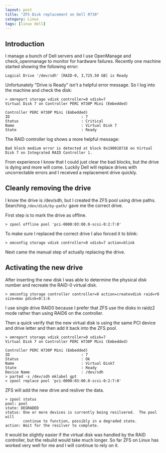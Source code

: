 ```yaml
---
layout: post
title: "ZFS Disk replacement on Dell R730"
category: Linux
tags: [linux dell]
---
```


## Introduction

I manage a bunch of Dell servers and I use OpenManage and
check_openmanage to monitor for hardware failures. Recently one
machine started showing the following error:

    Logical Drive '/dev/sdh' [RAID-0, 3,725.50 GB] is Ready

Unfortunately "Drive is Ready" isn't a helpful error message. So I log
into the machine and check the disk:

    > omreport storage vdisk controller=0 vdisk=7
    Virtual Disk 7 on Controller PERC H730P Mini (Embedded)

    Controller PERC H730P Mini (Embedded)
    ID                                : 7
    Status                            : Critical
    Name                              : Virtual Disk 7
    State                             : Ready

The RAID controller log shows a more helpful message:

    Bad block medium error is detected at block 0x190018718 on Virtual Disk 7 on Integrated RAID Controller 1.

From experience I know that I could just clear the bad blocks, but the
drive is dying and more will come. Luckily Dell will replace drives
with uncorrectable errors and I received a replacement drive quickly.

## Cleanly removing the drive

I know the drive is /dev/sdh, but I created the ZFS pool using drive
paths. Searching `/dev/disk/by-path/` gave me the correct drive.

First step is to mark the drive as offline.

    > zpool offline pool 'pci-0000:03:00.0-scsi-0:2:7:0'

To make sure I replaced the correct drive I also forced it to blink:

    > omconfig storage vdisk controller=0 vdisk=7 action=blink

Next came the manual step of actually replacing the drive.

## Activating the new drive

After inserting the new disk I was able to determine the physical disk
number and recreate the RAID-0 virtual disk.

    > omconfig storage controller controller=0 action=createvdisk raid=r0 size=max pdisk=0:1:6

I use single drive RAID0 because I prefer that ZFS use the disks in
raidz2 mode rather than using RAID6 on the controller.

Then a quick verify that the new virtual disk is using the same PCI
device and drive letter and then add it back into the ZFS pool.

    > omreport storage vdisk controller=0 vdisk=7
    Virtual Disk 7 on Controller PERC H730P Mini (Embedded)

    Controller PERC H730P Mini (Embedded)
    ID                                : 7
    Status                            : Ok
    Name                              : Virtual Disk7
    State                             : Ready
    Device Name                       : /dev/sdh
    > parted -s /dev/sdh mklabel gpt
    > zpool replace pool 'pci-0000:03:00.0-scsi-0:2:7:0'

ZFS will add the new drive and resliver the data.

    > zpool status
    pool: pool
    state: DEGRADED
    status: One or more devices is currently being resilvered.  The pool will
            continue to function, possibly in a degraded state.
    action: Wait for the resilver to complete.

It would be slightly easier if the virtual disk was handled by the
RAID controller, but the rebuild would take much longer. So far ZFS on
Linux has worked very well for me and I will continue to rely on it.
